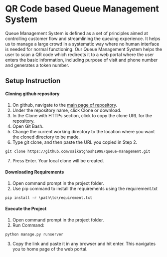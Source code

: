 # QR Code based Queue Management System
Queue Management System is defined as a set of principles aimed at controlling customer flow and streamlining the queuing experience. 
It helps us to manage a large crowd in a systematic way where no human interface is needed for normal functioning. Our Queue Management System helps the user to scan a QR code which redirects it to a web portal where the user enters the basic information, including purpose of visit and phone number and generates a token number.
  
## Setup Instruction
#### Cloning github repository
1. On github, navigate to the [main page of repository](https://github.com/saikatghosh1998/queue-management).
2. Under the repository name, click Clone or download.
3. In the Clone with HTTPs section, click  to copy the clone URL for the repository.
4. Open Git Bash.
5. Change the current working directory to the location where you want the cloned directory to be made.
6. Type git clone, and then paste the URL you copied in Step 2. 
  ``` 
  git clone https://github.com/saikatghosh1998/queue-management.git 
  ```
7. Press Enter. Your local clone will be created.

#### Downloading Requirements
1. Open command prompt in the project folder.
2. Use pip command to install the requirements using the requirement.txt 
  ``` 
  pip install -r \path\to\requirement.txt 
  ```

#### Execute the Project
1. Open command prompt in the project folder.
2. Run Command: 
``` 
python manage.py runserver
```
3. Copy the link and paste it in any browser and hit enter. This navigates you to home page of the web portal.
